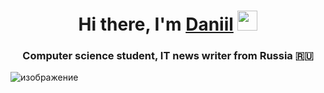 <h1 align="center">Hi there, I'm <a href="" target="_blank">Daniil</a> 
<img src="https://github.com/blackcater/blackcater/raw/main/images/Hi.gif" height="32"/></h1>
<h3 align="center">Computer science student, IT news writer from Russia 🇷🇺</h3>

![изображение](https://user-images.githubusercontent.com/34382881/152286209-f097f647-988c-4e58-846a-7cd68a7135ec.png)
